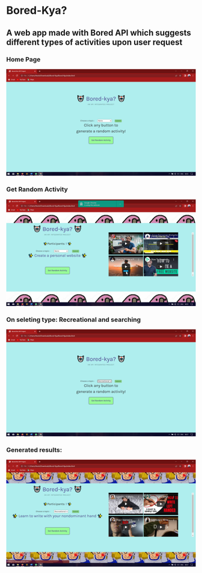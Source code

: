
# Bored-Kya?
## A web app made with Bored API which suggests different types of activities upon user request

### Home Page
![local](https://github.com/prashant54singh/Bored-Kya/blob/main/Screenshot%20(48).png?raw=true)  
### Get Random Activity
![local](https://github.com/prashant54singh/Bored-Kya/blob/main/Screenshot%20(49).png?raw=true)  
### On seleting type: Recreational and searching  
![local](https://github.com/prashant54singh/Bored-Kya/blob/main/Screenshot%20(50).png?raw=true)  
### Generated results:  
![local](https://github.com/prashant54singh/Bored-Kya/blob/main/Screenshot%20(51).png?raw=true)
